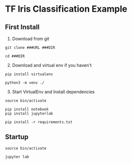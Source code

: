 # TF Iris Classification Example


## First Install

1. Download from git
```
git clone ###URL ###DIR

cd ###DIR
```

2. Download and virtual env if you haven't
```
pip install virtualenv

python3 -m venv ./
```

3. Start VirtualEnv and Install dependencies 
```
source bin/activate

pip install notebook
pip install jupyterlab

pip install -r requirements.txt 
```

## Startup
```
source bin/activate

jupyter lab
```


